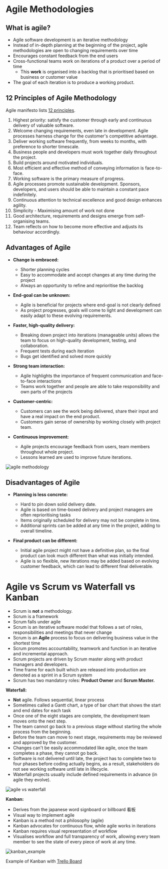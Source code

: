 # Agile Methodologies

## What is agile?
- Agile software development is an iterative methodology 
- Instead of in-depth planning at the beginning of the project, agile methodologies are open to changing requirements over time
- Encourages constant feedback from the end users
- Cross-functional teams work on iterations of a product over a period of time
    - This **work** is organised into a backlog that is prioritised based on business or customer value
- The goal of each iteration is to produce a working product. 

## **12 Principles of Agile Methodology**
Agile manifesto lists [12 principles](http://agilemanifesto.org/principles.html). 
1. Highest priority: satisfy the customer through early and continuous delivery of valuable software.
2. Welcome changing requirements, even late in development. Agile processes harness change for the customer's competitive advantage.
3. Deliver working software frequently, from weeks to months, with preference to shorter timescale. 
4. Business people and developers must work together daily throughout the project. 
5. Build projects around motivated individuals. 
6. Most efficient and effective method of conveying information is face-to-face. 
7. Working software is the primary measure of progress.
8. Agile processes promote sustainable development. Sponsors, developers, and users should be able to maintain a constant pace indefinitely. 
9. Continuous attention to technical excellence and good design enhances agility. 
10. Simplicity - Maximising amount of work not done
11. Good architecture, requirements and designs emerge from self-organising teams.
12. Team reflects on how to become more effective and adjusts its behaviour accordingly. 

## Advantages of Agile
- **Change is embraced:**
   - Shorter planning cycles
   - Easy to accommodate and accept changes at any time during the project
   - Always an opportunity to refine and reprioritise the backlog
   
- **End-goal can be unknown:**
    - Agile is beneficial for projects where end-goal is not clearly defined
    - As project progresses, goals will come to light and development can easily adapt to these evolving requirements. 

- **Faster, high-quality delivery:**
    - Breaking down project into iterations (manageable units) allows the team to focus on high-quality development, testing, and collaboration. 
    - Frequent tests during each iteration
    - Bugs get identified and solved more quickly
    
- **Strong team interaction:**
    - Agile highlights the importance of frequent communication and face-to-face interactions
    - Teams work together and people are able to take responsibility and own parts of the projects
         
- **Customer-centric:**
    - Customers can see the work being delivered, share their input and have a real impact on the end product.
    - Customers gain sense of ownership by working closely with project team.

- **Continuous improvement:**
    - Agile projects encourage feedback from users, team members throughout whole project.
    - Lessons learned are used to improve future iterations. 
   
<img src="https://www.smartsheet.com/sites/default/files/styles/1300px/public/agile-lifecycle_0.png?itok=tjkbaxQa" alt="agile methodology">

## Disadvantages of Agile
- **Planning is less concrete:**
    - Hard to pin down solid delivery date. 
    - Agile is based on time-boxed delivery and project managers are often reprioritising tasks
    - Items originally scheduled for delivery may not be complete in time. 
    - Additional sprints can be added at any time in the project, adding to overall timeline. 
    
- **Final product can be different:**
    - Initial agile project might not have a definitive plan, so the final product can look much different than what was initially intended.
    - Agile is so flexible, new iterations may be added based on evolving customer feedback, which can lead to different final deliverable. 
   
# Agile vs Scrum vs Waterfall vs Kanban
- Scrum is **not** a methodology. 
- Scrum is a framework 
- Scrum falls under agile 
- Scrum is an iterative software model that follows a set of roles, responsibilities and meetings that never change
- Scrum is an **Agile** process to focus on delivering business value in the shortest time
- Scrum promotes accountability, teamwork and function in an iterative and incremental approach. 
- Scrum projects are driven by Scrum master along with product managers and developers. 
- Time frame for each built which are released into production are denoted as a sprint in a Scrum system
- Scrum has two mandatory roles: **Product Owner** and **Scrum Master.**

**Waterfall:**
- **Not** agile. Follows sequential, linear process
- Sometimes called a Gantt chart, a type of bar chart that shows the start and end dates for each task
- Once one of the eight stages are complete, the development team moves onto the next step. 
- The team cannot go back to a previous stage without starting the whole process from the beginning. 
- Before the team can move to next stage, requirements may be reviewed and approved by the customer.
- Changes can't be easily accommodated like agile, once the team completes a phase, they cannot go back. 
- Software is not delivered until late, the project has to complete two to four phases before coding actually begins, as a result, stakeholders do not see working software until late in lifecycle. 
- Waterfall projects usually include defined requirements in advance (in agile they evolve).

<img src="https://www.smartsheet.com/sites/default/files/styles/1300px/public/matrix-waterfall-agile%402x.gif?itok=fARF2Wlw" alt="agile vs waterfall">



**Kanban:**
- Derives from the japanese word signboard or billboard 看板
- Visual way to implement agile
- Kanban is a method not a philosophy (agile)
- Kanban advocates for continuous flow, while agile works in iterations
- Kanban requires visual representation of workflow 
- Visualises workflow and full transparency of work, allowing every team member to see the state of every piece of work at any time.


<img src="https://www.smartsheet.com/sites/default/files/styles/1300px/public/kanban-board%402x.png?itok=lgaiQP5B" alt="kanban_example">

Example of Kanban with [Trello Board](https://trello.com/)
